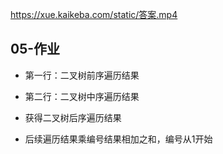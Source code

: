 https://xue.kaikeba.com/static/答案.mp4



## 05-作业

+ 第一行：二叉树前序遍历结果

+ 第二行：二叉树中序遍历结果
+ 获得二叉树后序遍历结果
+ 后续遍历结果乘编号结果相加之和，编号从1开始